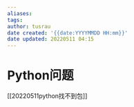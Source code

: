 ```yaml
---
aliases: 
tags:
author: tusrau
date created: '{{date:YYYYMMDD HH:mm}}'
date updated: 20220511 04:15
---
```


# Python问题

[[20220511python找不到包]]
